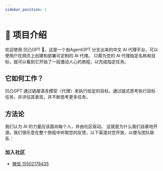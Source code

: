 ```yaml
---
sidebar_position: 1
---
```


# 🤖 项目介绍
欢迎使用 凹凸GPT 👋，这是一个由AgentGPT 分支出来的中文 AI 代理平台，可以使用户在网页上创建和部署可定制的 AI 代理。
只需为您的 AI 代理指定名称和目标，就可以看到它开始了一段激动人心的旅程，以完成指定任务。

## 它如何工作？
凹凸GPT  通过链接语言模型（代理）来执行给定的目标。通过链式思考执行目标任务，并评估其表现，并不断思考更多任务。

## 方法论
我们认为 AI 的力量应该面向每个人，并由社区驱动。
这就是为什么我们自豪地开源。我们很乐意在整个旅程中听取您的反馈，以下渠道对您开放，以便与团队联系：

### 加入社区
- [微信 15502178435](15502178435)
